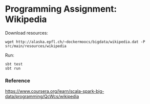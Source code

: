 # Programming Assignment: Wikipedia

Download resources:

```shell
wget http://alaska.epfl.ch/~dockermoocs/bigdata/wikipedia.dat -P src/main/resources/wikipedia
```

Run:

```shell
sbt test
sbt run
```

### Reference

https://www.coursera.org/learn/scala-spark-big-data/programming/QcWcs/wikipedia

